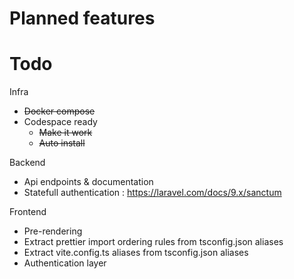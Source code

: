 # Planned features

# Todo

Infra

- ~~Docker compose~~
- Codespace ready
  - ~~Make it work~~
  - ~~Auto install~~

Backend

- Api endpoints & documentation
- Statefull authentication : https://laravel.com/docs/9.x/sanctum

Frontend

- Pre-rendering
- Extract prettier import ordering rules from tsconfig.json aliases
- Extract vite.config.ts aliases from tsconfig.json aliases
- Authentication layer
